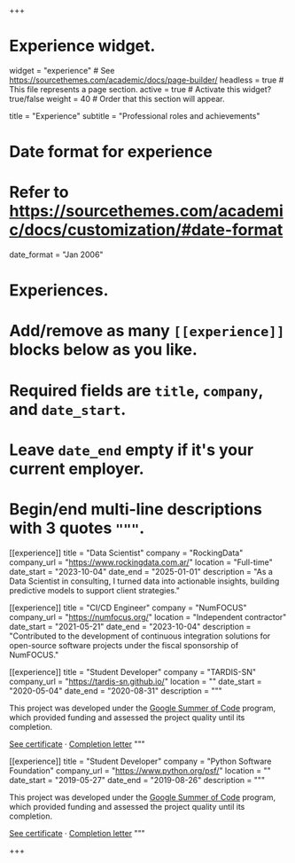 +++
# Experience widget.
widget = "experience"  # See https://sourcethemes.com/academic/docs/page-builder/
headless = true  # This file represents a page section.
active = true  # Activate this widget? true/false
weight = 40  # Order that this section will appear.

title = "Experience"
subtitle = "Professional roles and achievements"

# Date format for experience
#   Refer to https://sourcethemes.com/academic/docs/customization/#date-format
date_format = "Jan 2006"

# Experiences.
#   Add/remove as many `[[experience]]` blocks below as you like.
#   Required fields are `title`, `company`, and `date_start`.
#   Leave `date_end` empty if it's your current employer.
#   Begin/end multi-line descriptions with 3 quotes `"""`.
[[experience]]
  title = "Data Scientist"
  company = "RockingData"
  company_url = "https://www.rockingdata.com.ar/"
  location = "Full-time"
  date_start = "2023-10-04"
  date_end = "2025-01-01"
  description = "As a Data Scientist in consulting, I turned data into actionable insights, building predictive models to support client strategies."

[[experience]]
  title = "CI/CD Engineer"
  company = "NumFOCUS"
  company_url = "https://numfocus.org/"
  location = "Independent contractor"
  date_start = "2021-05-21"
  date_end = "2023-10-04"
  description = "Contributed to the development of continuous integration solutions for open-source software projects under the fiscal sponsorship of NumFOCUS."

[[experience]]
  title = "Student Developer"
  company = "TARDIS-SN"
  company_url = "https://tardis-sn.github.io/"
  location = ""
  date_start = "2020-05-04"
  date_end = "2020-08-31"
  description = """
  
  This project was developed under the [Google Summer of Code](https://summerofcode.withgoogle.com/) program, which provided funding and assessed the project quality until its completion.

  [See certificate](files/certificate-gsoc20.pdf)  &#183;
  [Completion letter](files/completion-letter-gsoc20.pdf)  """

[[experience]]
  title = "Student Developer"
  company = "Python Software Foundation"
  company_url = "https://www.python.org/psf/"
  location = ""
  date_start = "2019-05-27"
  date_end = "2019-08-26"
  description = """

  This project was developed under the [Google Summer of Code](https://summerofcode.withgoogle.com/) program, which provided funding and assessed the project quality until its completion.
  
  [See certificate](files/certificate-gsoc19.pdf)  &#183;
  [Completion letter](files/completion-letter-gsoc19.pdf)
  """

+++
